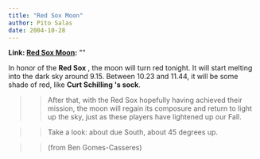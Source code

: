 ```yaml
---
title: "Red Sox Moon"
author: Pito Salas
date: 2004-10-28
---
```


**Link: [Red Sox Moon](None):** ""

In honor of the **Red Sox** , the moon will turn red tonight. It will start
melting into the dark sky around 9.15. Between 10.23 and 11.44, it will be
some shade of red, like **Curt Schilling 's sock**.

>>

>> After that, with the Red Sox hopefully having achieved their mission, the
moon will regain its composure and return to light up the sky, just as these
players have lightened up our Fall.

>>

>> Take a look: about due South, about 45 degrees up.

>>

>> (from Ben Gomes-Casseres)


